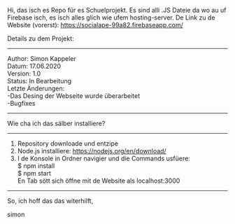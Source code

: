 Hi, das isch es Repo für es Schuelprojekt. Es sind alli .JS Dateie da wo au uf Firebase isch, es isch alles glich wie ufem hosting-server. De Link zu de Website (vorerst):  https://socialape-99a82.firebaseapp.com/

Details zu dem Projekt:
________________________________________________
Author: Simon Kappeler                                          
Datum: 17.06.2020                                                           
Version: 1.0                                                        
Status: In Bearbeitung                                      
Letzte Änderungen:                              
-Das Desing der Webseite wurde überarbeitet                                                 
-Bugfixes                           
________________________________________________

Wie cha ich das sälber installiere?                                                     
________________________________________________
1. Repository downloade und entzipe                                                             
2. Node.js installiere: https://nodejs.org/en/download/                                 
3. I de Konsole in Ordner navigier und die Commands usfüere:                                    
    $ npm install                                                   
    $ npm start                                                                     
   En Tab sött sich öffne mit de Website als localhost:3000                                             
________________________________________________

So, ich hoff das das witerhilft,                                            

simon
